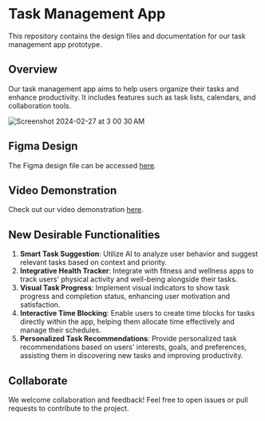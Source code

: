 # Task Management App

This repository contains the design files and documentation for our task management app prototype.

## Overview

Our task management app aims to help users organize their tasks and enhance productivity. It includes features such as task lists, calendars, and collaboration tools.

![Screenshot 2024-02-27 at 3 00 30 AM](https://github.com/soniaks123/HCI-Assignment-2-/assets/95455498/5fbf480a-3dd2-4e64-ac18-df5a195a63ea)


## Figma Design

The Figma design file can be accessed [here](https://www.figma.com/file/IPa022PPJbuA0ujtFbIkr4/Assignment-2?type=design&node-id=0-1&mode=design&t=PwAzNJF1QDxuDCwy-0).

## Video Demonstration

Check out our video demonstration [here](insert_video_url).

## New Desirable Functionalities

1. **Smart Task Suggestion**: Utilize AI to analyze user behavior and suggest relevant tasks based on context and priority.
2. **Integrative Health Tracker**: Integrate with fitness and wellness apps to track users' physical activity and well-being alongside their tasks.
3. **Visual Task Progress**: Implement visual indicators to show task progress and completion status, enhancing user motivation and satisfaction.
4. **Interactive Time Blocking**: Enable users to create time blocks for tasks directly within the app, helping them allocate time effectively and manage their schedules.
5. **Personalized Task Recommendations**: Provide personalized task recommendations based on users' interests, goals, and preferences, assisting them in discovering new tasks and improving productivity.

## Collaborate

We welcome collaboration and feedback! Feel free to open issues or pull requests to contribute to the project.

